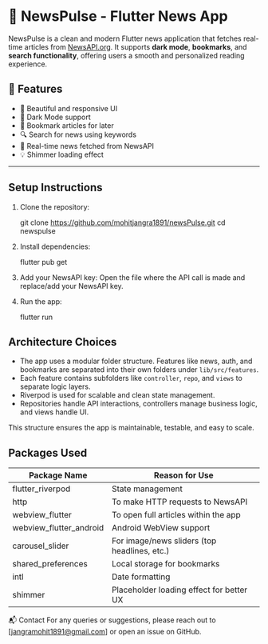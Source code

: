 
# 📰 NewsPulse - Flutter News App

NewsPulse is a clean and modern Flutter news application that fetches real-time articles from [NewsAPI.org](https://newsapi.org). It supports **dark mode**, **bookmarks**, and **search functionality**, offering users a smooth and personalized reading experience.

## 🚀 Features

- 📱 Beautiful and responsive UI
- 🌙 Dark Mode support
- 🔖 Bookmark articles for later
- 🔍 Search for news using keywords
- 📡 Real-time news fetched from NewsAPI
- 💡 Shimmer loading effect

---
## Setup Instructions

1. Clone the repository:

   git clone https://github.com/mohitjangra1891/newsPulse.git
   cd newspulse

2. Install dependencies:

   flutter pub get

3. Add your NewsAPI key:
   Open the file where the API call is made and replace/add your NewsAPI key.

4. Run the app:

   flutter run

## Architecture Choices

- The app uses a modular folder structure. Features like news, auth, and bookmarks are separated into their own folders under `lib/src/features`.
- Each feature contains subfolders like `controller`, `repo`, and `views` to separate logic layers.
- Riverpod is used for scalable and clean state management.
- Repositories handle API interactions, controllers manage business logic, and views handle UI.

This structure ensures the app is maintainable, testable, and easy to scale.

## Packages Used

| Package Name              | Reason for Use                                   |
|---------------------------|--------------------------------------------------|
| flutter_riverpod          | State management                                 |
| http                      | To make HTTP requests to NewsAPI                 |
| webview_flutter           | To open full articles within the app             |
| webview_flutter_android   | Android WebView support                          |
| carousel_slider           | For image/news sliders (top headlines, etc.)     |
| shared_preferences        | Local storage for bookmarks                      |
| intl                      | Date formatting                                  |
| shimmer                   | Placeholder loading effect for better UX         |

📬 Contact
For any queries or suggestions, please reach out to [jangramohit1891@gmail.com] or open an issue on GitHub.
   
